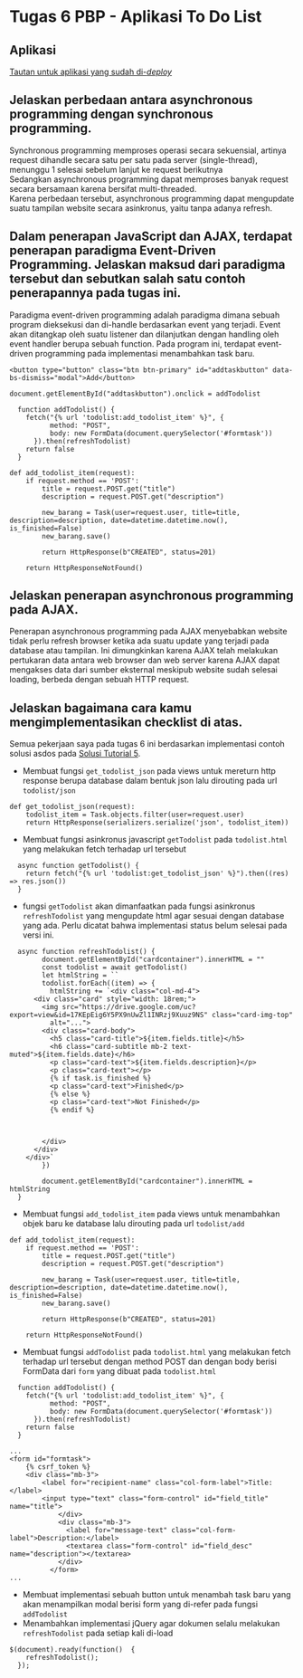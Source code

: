 # Tugas 6 PBP - Aplikasi To Do List

## Aplikasi

[Tautan untuk aplikasi yang sudah di-*deploy*](https://djangoprojecttugas2.herokuapp.com/todolist/)  


## Jelaskan perbedaan antara asynchronous programming dengan synchronous programming.
Synchronous programming memproses operasi secara sekuensial, artinya request dihandle secara satu per satu pada server (single-thread), menunggu 1 selesai sebelum lanjut ke request berikutnya  
Sedangkan asynchronous programming dapat memproses banyak request secara bersamaan karena bersifat multi-threaded.  
Karena perbedaan tersebut, asynchronous programming dapat mengupdate suatu tampilan website secara asinkronus, yaitu tanpa adanya refresh.

## Dalam penerapan JavaScript dan AJAX, terdapat penerapan paradigma Event-Driven Programming. Jelaskan maksud dari paradigma tersebut dan sebutkan salah satu contoh penerapannya pada tugas ini.
Paradigma event-driven programming adalah paradigma dimana sebuah program dieksekusi dan di-handle berdasarkan event yang terjadi. Event akan ditangkap oleh suatu listener dan dilanjutkan dengan handling oleh event handler berupa sebuah function. Pada program ini, terdapat event-driven programming pada implementasi menambahkan task baru.
```
<button type="button" class="btn btn-primary" id="addtaskbutton" data-bs-dismiss="modal">Add</button>
```

```
document.getElementById("addtaskbutton").onclick = addTodolist
```

```
  function addTodolist() {
    fetch("{% url 'todolist:add_todolist_item' %}", {
          method: "POST",
          body: new FormData(document.querySelector('#formtask'))
      }).then(refreshTodolist)
    return false
  }
```

```
def add_todolist_item(request):
    if request.method == 'POST':
        title = request.POST.get("title")
        description = request.POST.get("description")

        new_barang = Task(user=request.user, title=title, description=description, date=datetime.datetime.now(), is_finished=False)
        new_barang.save()

        return HttpResponse(b"CREATED", status=201)

    return HttpResponseNotFound()
```

## Jelaskan penerapan asynchronous programming pada AJAX.
Penerapan asynchronous programming pada AJAX menyebabkan website tidak perlu refresh browser ketika ada suatu update yang terjadi pada database atau tampilan. Ini dimungkinkan karena AJAX telah melakukan pertukaran data antara web browser dan web server karena AJAX dapat mengakses data dari sumber eksternal meskipub website sudah selesai loading, berbeda dengan sebuah HTTP request.

## Jelaskan bagaimana cara kamu mengimplementasikan checklist di atas.
Semua pekerjaan saya pada tugas 6 ini berdasarkan implementasi contoh solusi asdos pada [Solusi Tutorial 5](https://github.com/pbp-fasilkom-ui/tutorial-5-example).

- Membuat fungsi `get_todolist_json` pada views untuk mereturn http response berupa database dalam bentuk json lalu dirouting pada url `todolist/json`
```
def get_todolist_json(request):
    todolist_item = Task.objects.filter(user=request.user)
    return HttpResponse(serializers.serialize('json', todolist_item))
```
- Membuat fungsi asinkronus javascript `getTodolist` pada `todolist.html` yang melakukan fetch terhadap url tersebut
```
  async function getTodolist() {
    return fetch("{% url 'todolist:get_todolist_json' %}").then((res) => res.json())
  }
```
- fungsi `getTodolist` akan dimanfaatkan pada fungsi asinkronus `refreshTodolist` yang mengupdate html agar sesuai dengan database yang ada. Perlu dicatat bahwa implementasi status belum selesai pada versi ini.
```
  async function refreshTodolist() {
        document.getElementById("cardcontainer").innerHTML = ""
        const todolist = await getTodolist()
        let htmlString = ``
        todolist.forEach((item) => {
          htmlString += `<div class="col-md-4">
      <div class="card" style="width: 18rem;">
        <img src="https://drive.google.com/uc?export=view&id=17KEpEig6Y5PX9nUwZl1INRzj9Xuuz9NS" class="card-img-top"
          alt="...">
        <div class="card-body">
          <h5 class="card-title">${item.fields.title}</h5>
          <h6 class="card-subtitle mb-2 text-muted">${item.fields.date}</h6>
          <p class="card-text">${item.fields.description}</p>
          <p class="card-text"></p> 
          {% if task.is_finished %}
          <p class="card-text">Finished</p>
          {% else %}
          <p class="card-text">Not Finished</p>
          {% endif %}
          
          
          
        </div>
      </div>
    </div>` 
        })
        
        document.getElementById("cardcontainer").innerHTML = htmlString
  }
```
- Membuat fungsi `add_todolist_item` pada views untuk menambahkan objek baru ke database lalu dirouting pada url `todolist/add`
```
def add_todolist_item(request):
    if request.method == 'POST':
        title = request.POST.get("title")
        description = request.POST.get("description")

        new_barang = Task(user=request.user, title=title, description=description, date=datetime.datetime.now(), is_finished=False)
        new_barang.save()

        return HttpResponse(b"CREATED", status=201)

    return HttpResponseNotFound()
```
- Membuat fungsi `addTodolist` pada `todolist.html` yang melakukan fetch terhadap url tersebut dengan method POST dan dengan body berisi FormData dari `form` yang dibuat pada `todolist.html`
```
  function addTodolist() {
    fetch("{% url 'todolist:add_todolist_item' %}", {
          method: "POST",
          body: new FormData(document.querySelector('#formtask'))
      }).then(refreshTodolist)
    return false
  }
```
```
...
<form id="formtask">
    {% csrf_token %}
    <div class="mb-3">
        <label for="recipient-name" class="col-form-label">Title:</label>
        <input type="text" class="form-control" id="field_title" name="title">
            </div>
            <div class="mb-3">
              <label for="message-text" class="col-form-label">Description:</label>
              <textarea class="form-control" id="field_desc" name="description"></textarea>
            </div>
          </form>
...
```
- Membuat implementasi sebuah button untuk menambah task baru yang akan menampilkan modal berisi form yang di-refer pada fungsi `addTodolist`
- Menambahkan implementasi jQuery agar dokumen selalu melakukan `refreshTodolist` pada setiap kali di-load
```
$(document).ready(function()  {
    refreshTodolist();
  });
```